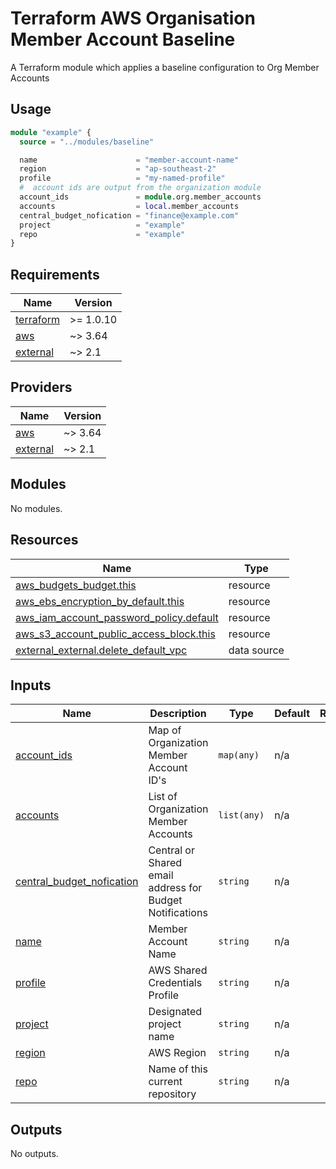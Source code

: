 # Terraform AWS Organisation Member Account Baseline

A Terraform module which applies a baseline configuration to Org Member Accounts


## Usage

```terraform
module "example" {
  source = "../modules/baseline"

  name                      = "member-account-name"
  region                    = "ap-southeast-2"
  profile                   = "my-named-profile"
  #  account ids are output from the organization module
  account_ids               = module.org.member_accounts
  accounts                  = local.member_accounts
  central_budget_nofication = "finance@example.com"
  project                   = "example"
  repo                      = "example"
}
```

<!-- BEGINNING OF PRE-COMMIT-TERRAFORM DOCS HOOK -->
## Requirements

| Name | Version |
|------|---------|
| <a name="requirement_terraform"></a> [terraform](#requirement\_terraform) | >= 1.0.10 |
| <a name="requirement_aws"></a> [aws](#requirement\_aws) | ~> 3.64 |
| <a name="requirement_external"></a> [external](#requirement\_external) | ~> 2.1 |

## Providers

| Name | Version |
|------|---------|
| <a name="provider_aws"></a> [aws](#provider\_aws) | ~> 3.64 |
| <a name="provider_external"></a> [external](#provider\_external) | ~> 2.1 |

## Modules

No modules.

## Resources

| Name | Type |
|------|------|
| [aws_budgets_budget.this](https://registry.terraform.io/providers/hashicorp/aws/latest/docs/resources/budgets_budget) | resource |
| [aws_ebs_encryption_by_default.this](https://registry.terraform.io/providers/hashicorp/aws/latest/docs/resources/ebs_encryption_by_default) | resource |
| [aws_iam_account_password_policy.default](https://registry.terraform.io/providers/hashicorp/aws/latest/docs/resources/iam_account_password_policy) | resource |
| [aws_s3_account_public_access_block.this](https://registry.terraform.io/providers/hashicorp/aws/latest/docs/resources/s3_account_public_access_block) | resource |
| [external_external.delete_default_vpc](https://registry.terraform.io/providers/hashicorp/external/latest/docs/data-sources/external) | data source |

## Inputs

| Name | Description | Type | Default | Required |
|------|-------------|------|---------|:--------:|
| <a name="input_account_ids"></a> [account\_ids](#input\_account\_ids) | Map of Organization Member Account ID's | `map(any)` | n/a | yes |
| <a name="input_accounts"></a> [accounts](#input\_accounts) | List of Organization Member Accounts | `list(any)` | n/a | yes |
| <a name="input_central_budget_nofication"></a> [central\_budget\_nofication](#input\_central\_budget\_nofication) | Central or Shared email address for Budget Notifications | `string` | n/a | yes |
| <a name="input_name"></a> [name](#input\_name) | Member Account Name | `string` | n/a | yes |
| <a name="input_profile"></a> [profile](#input\_profile) | AWS Shared Credentials Profile | `string` | n/a | yes |
| <a name="input_project"></a> [project](#input\_project) | Designated project name | `string` | n/a | yes |
| <a name="input_region"></a> [region](#input\_region) | AWS Region | `string` | n/a | yes |
| <a name="input_repo"></a> [repo](#input\_repo) | Name of this current repository | `string` | n/a | yes |

## Outputs

No outputs.

<!-- END OF PRE-COMMIT-TERRAFORM DOCS HOOK -->
